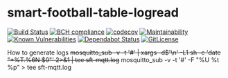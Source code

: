 # smart-football-table-logread

[![Build Status](https://travis-ci.org/smart-football-table/smart-football-table-logread.svg?branch=master)](https://travis-ci.org/smart-football-table/smart-football-table-logread)
[![BCH compliance](https://bettercodehub.com/edge/badge/smart-football-table/smart-football-table-logread?branch=master)](https://bettercodehub.com/)
[![codecov](https://codecov.io/gh/smart-football-table/smart-football-table-logread/branch/master/graph/badge.svg)](https://codecov.io/gh/smart-football-table/smart-football-table-logread)
[![Maintainability](https://api.codeclimate.com/v1/badges/c59e78943b41b5f3329a/maintainability)](https://codeclimate.com/github/smart-football-table/smart-football-table-logread/maintainability)
[![Known Vulnerabilities](https://snyk.io/test/github/smart-football-table/smart-football-table-logread/badge.svg?targetFile=pom.xml)](https://snyk.io/test/github/smart-football-table/smart-football-table-logread?targetFile=pom.xml)
[![Dependabot Status](https://api.dependabot.com/badges/status?host=github&repo=smart-football-table/smart-football-table-logread)](https://dependabot.com)
[![GitLicense](https://gitlicense.com/badge/smart-football-table/smart-football-table-ledcontrol)](https://gitlicense.com/license/smart-football-table/smart-football-table-ledcontrol)

How to generate logs
~~mosquitto_sub -v -t '#' | xargs -d$'\n' -L1 sh -c 'date "+%T.%6N $0"' 2>&1 | tee sft-mqtt.log~~
mosquitto_sub -v -t '#' -F "%U %t %p" > tee sft-mqtt.log
